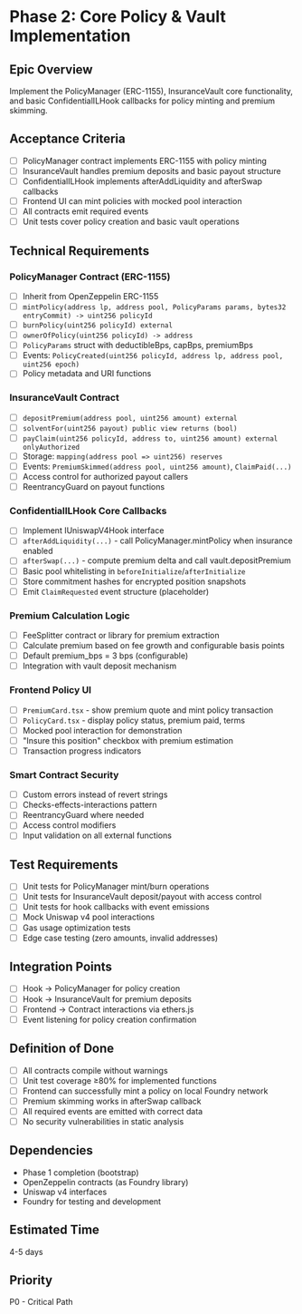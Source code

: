 # Phase 2: Core Policy & Vault Implementation

## Epic Overview

Implement the PolicyManager (ERC-1155), InsuranceVault core functionality, and basic ConfidentialILHook callbacks for policy minting and premium skimming.

## Acceptance Criteria

- [ ] PolicyManager contract implements ERC-1155 with policy minting
- [ ] InsuranceVault handles premium deposits and basic payout structure
- [ ] ConfidentialILHook implements afterAddLiquidity and afterSwap callbacks
- [ ] Frontend UI can mint policies with mocked pool interaction
- [ ] All contracts emit required events
- [ ] Unit tests cover policy creation and basic vault operations

## Technical Requirements

### PolicyManager Contract (ERC-1155)

- [ ] Inherit from OpenZeppelin ERC-1155
- [ ] `mintPolicy(address lp, address pool, PolicyParams params, bytes32 entryCommit) -> uint256 policyId`
- [ ] `burnPolicy(uint256 policyId) external`
- [ ] `ownerOfPolicy(uint256 policyId) -> address`
- [ ] `PolicyParams` struct with deductibleBps, capBps, premiumBps
- [ ] Events: `PolicyCreated(uint256 policyId, address lp, address pool, uint256 epoch)`
- [ ] Policy metadata and URI functions

### InsuranceVault Contract

- [ ] `depositPremium(address pool, uint256 amount) external`
- [ ] `solventFor(uint256 payout) public view returns (bool)`
- [ ] `payClaim(uint256 policyId, address to, uint256 amount) external onlyAuthorized`
- [ ] Storage: `mapping(address pool => uint256) reserves`
- [ ] Events: `PremiumSkimmed(address pool, uint256 amount)`, `ClaimPaid(...)`
- [ ] Access control for authorized payout callers
- [ ] ReentrancyGuard on payout functions

### ConfidentialILHook Core Callbacks

- [ ] Implement IUniswapV4Hook interface
- [ ] `afterAddLiquidity(...)` - call PolicyManager.mintPolicy when insurance enabled
- [ ] `afterSwap(...)` - compute premium delta and call vault.depositPremium
- [ ] Basic pool whitelisting in `beforeInitialize`/`afterInitialize`
- [ ] Store commitment hashes for encrypted position snapshots
- [ ] Emit `ClaimRequested` event structure (placeholder)

### Premium Calculation Logic

- [ ] FeeSplitter contract or library for premium extraction
- [ ] Calculate premium based on fee growth and configurable basis points
- [ ] Default premium_bps = 3 bps (configurable)
- [ ] Integration with vault deposit mechanism

### Frontend Policy UI

- [ ] `PremiumCard.tsx` - show premium quote and mint policy transaction
- [ ] `PolicyCard.tsx` - display policy status, premium paid, terms
- [ ] Mocked pool interaction for demonstration
- [ ] "Insure this position" checkbox with premium estimation
- [ ] Transaction progress indicators

### Smart Contract Security

- [ ] Custom errors instead of revert strings
- [ ] Checks-effects-interactions pattern
- [ ] ReentrancyGuard where needed
- [ ] Access control modifiers
- [ ] Input validation on all external functions

## Test Requirements

- [ ] Unit tests for PolicyManager mint/burn operations
- [ ] Unit tests for InsuranceVault deposit/payout with access control
- [ ] Unit tests for hook callbacks with event emissions
- [ ] Mock Uniswap v4 pool interactions
- [ ] Gas usage optimization tests
- [ ] Edge case testing (zero amounts, invalid addresses)

## Integration Points

- [ ] Hook -> PolicyManager for policy creation
- [ ] Hook -> InsuranceVault for premium deposits
- [ ] Frontend -> Contract interactions via ethers.js
- [ ] Event listening for policy creation confirmation

## Definition of Done

- [ ] All contracts compile without warnings
- [ ] Unit test coverage ≥80% for implemented functions
- [ ] Frontend can successfully mint a policy on local Foundry network
- [ ] Premium skimming works in afterSwap callback
- [ ] All required events are emitted with correct data
- [ ] No security vulnerabilities in static analysis

## Dependencies

- Phase 1 completion (bootstrap)
- OpenZeppelin contracts (as Foundry library)
- Uniswap v4 interfaces
- Foundry for testing and development

## Estimated Time

4-5 days

## Priority

P0 - Critical Path
